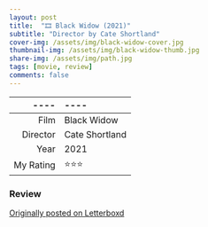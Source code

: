 ```yaml
---
layout: post
title:  "🎞️ Black Widow (2021)"
subtitle: "Director by Cate Shortland"
cover-img: /assets/img/black-widow-cover.jpg
thumbnail-img: /assets/img/black-widow-thumb.jpg
share-img: /assets/img/path.jpg
tags: [movie, review]
comments: false
---
```


----|----
--: | :--
Film | Black Widow
Director | Cate Shortland
Year | 2021
My Rating | ⭐⭐⭐

### Review



[Originally posted on Letterboxd](https://letterboxd.com/nickbarrett/film/black-widow/)
